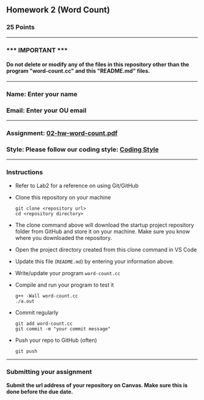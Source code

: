## Homework 2 (Word Count)

### 25 Points


---
### *** IMPORTANT ***
#### Do not delete or modify any of the files in this repository other than the program "word-count.cc" and this "README.md" files.

---

### Name: Enter your name

### Email: Enter your OU email

---

### Assignment: [02-hw-word-count.pdf](02-hw-word-count.pdf)

### Style: Please follow our coding style: [Coding Style](https://github.com/nasseef/cs/blob/master/docs/coding-style.md)

---

### Instructions

- Refer to Lab2 for a reference on using Git/GitHub
- Clone this repository on your machine

    ```console
    git clone <repository url>
    cd <repository directory>
    ```
- The clone command above will download the startup project repository folder from GitHub and store it on your machine. Make sure you know where you downloaded the repository.

- Open the project directory created from this clone command in VS Code
- Update this file (`README.md`) by entering your information above.
- Write/update your program `word-count.cc`

- Compile and run your program to test it

    ```console
    g++ -Wall word-count.cc
    ./a.out  
    ```

- Commit regularly

    ```console
    git add word-count.cc
    git commit -m "your commit message"
    ```

- Push your repo to GitHub (often)
    ```console
    git push
    ```
---

### Submitting your assignment

**Submit the url address of your repository on Canvas. Make sure this is done before the due date.**

